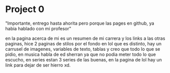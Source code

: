 # Project 0
"Importante, entrego hasta ahorita pero porque las pages en github, ya habia hablado con mi profesor"

en la pagina acerca de mi es un resumen de mi carrera y los links a las otras paginas, hice 2 paginas de stilos por el fondo en lol que es distinto, hay un carrusel de imagenes, variables de texto, tablas y creo que todo lo que se pidio, en musica habla de ed sherran ya que no podia meter todo lo que escucho, en series estan 3 series de las buenas, en la pagina de lol hay un link para dejar de ser hierro xd.
